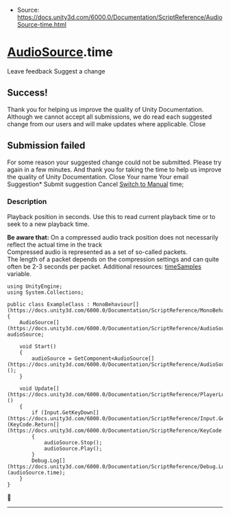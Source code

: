 * Source: https://docs.unity3d.com/6000.0/Documentation/ScriptReference/AudioSource-time.html

#  [AudioSource](https://docs.unity3d.com/6000.0/Documentation/ScriptReference/AudioSource.html).time
Leave feedback
Suggest a change
## Success!
Thank you for helping us improve the quality of Unity Documentation. Although we cannot accept all submissions, we do read each suggested change from our users and will make updates where applicable.
Close
## Submission failed
For some reason your suggested change could not be submitted. Please <a>try again</a> in a few minutes. And thank you for taking the time to help us improve the quality of Unity Documentation.
Close
Your name Your email Suggestion* Submit suggestion
Cancel
[Switch to Manual](https://docs.unity3d.com/6000.0/Documentation/Manual/class-AudioSource.html "Go to AudioSource Component in the Manual")
time; 
### Description
Playback position in seconds.
Use this to read current playback time or to seek to a new playback time.  
  
**Be aware that:** On a compressed audio track position does not necessarily reflect the actual time in the track  
Compressed audio is represented as a set of so-called packets.   
The length of a packet depends on the compression settings and can quite often be 2-3 seconds per packet. Additional resources: [timeSamples](https://docs.unity3d.com/6000.0/Documentation/ScriptReference/AudioSource-timeSamples.html) variable.
```
using UnityEngine;
using System.Collections;  
  
public class ExampleClass : MonoBehaviour[](https://docs.unity3d.com/6000.0/Documentation/ScriptReference/MonoBehaviour.html)
{
    AudioSource[](https://docs.unity3d.com/6000.0/Documentation/ScriptReference/AudioSource.html) audioSource;  
  
    void Start()
    {
        audioSource = GetComponent<AudioSource[](https://docs.unity3d.com/6000.0/Documentation/ScriptReference/AudioSource.html)>();
    }  
  
    void Update[](https://docs.unity3d.com/6000.0/Documentation/ScriptReference/PlayerLoop.Update.html)()
    {
        if (Input.GetKeyDown[](https://docs.unity3d.com/6000.0/Documentation/ScriptReference/Input.GetKeyDown.html)(KeyCode.Return[](https://docs.unity3d.com/6000.0/Documentation/ScriptReference/KeyCode.Return.html)))
        {
            audioSource.Stop();
            audioSource.Play();
        }
        Debug.Log[](https://docs.unity3d.com/6000.0/Documentation/ScriptReference/Debug.Log.html)(audioSource.time);
    }
}

```

* * *

